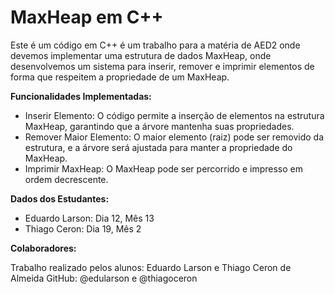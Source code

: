 # MaxHeap em C++

Este é um código em C++ é um trabalho para a matéria de AED2 onde devemos implementar  uma estrutura de dados MaxHeap, onde desenvolvemos um sistema para inserir, remover e imprimir elementos de forma que respeitem a propriedade de um MaxHeap.

**Funcionalidades Implementadas:**

- Inserir Elemento: O código permite a inserção de elementos na estrutura MaxHeap, garantindo que a árvore mantenha suas propriedades.
- Remover Maior Elemento: O maior elemento (raiz) pode ser removido da estrutura, e a árvore será ajustada para manter a propriedade do MaxHeap.
- Imprimir MaxHeap: O MaxHeap pode ser percorrido e impresso em ordem decrescente.

**Dados dos Estudantes:**

- Eduardo Larson: Dia 12, Mês 13
- Thiago Ceron: Dia 19, Mês 2

**Colaboradores:**

Trabalho realizado pelos alunos: Eduardo Larson e Thiago Ceron de Almeida
GitHub: @edularson e @thiagoceron

